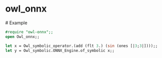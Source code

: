 # owl_onnx


# Example 

```ocaml
#require "owl-onnx";;
open Owl_onnx;; 

let x = Owl_symbolic_operator.(add (flt 3.) (sin (ones [|3;3|])));;
let y = Owl_symbolic.ONNX_Engine.of_symbolic x;;
```